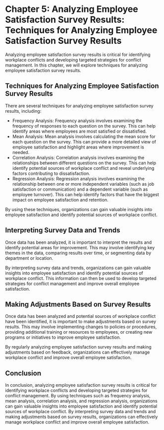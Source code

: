 Chapter 5: Analyzing Employee Satisfaction Survey Results: Techniques for Analyzing Employee Satisfaction Survey Results
========================================================================================================================

Analyzing employee satisfaction survey results is critical for identifying workplace conflicts and developing targeted strategies for conflict management. In this chapter, we will explore techniques for analyzing employee satisfaction survey results.

Techniques for Analyzing Employee Satisfaction Survey Results
-------------------------------------------------------------

There are several techniques for analyzing employee satisfaction survey results, including:

* Frequency Analysis: Frequency analysis involves examining the frequency of responses to each question on the survey. This can help identify areas where employees are most satisfied or dissatisfied.
* Mean Analysis: Mean analysis involves calculating the mean score for each question on the survey. This can provide a more detailed view of employee satisfaction and highlight areas where improvement is needed.
* Correlation Analysis: Correlation analysis involves examining the relationships between different questions on the survey. This can help identify potential sources of workplace conflict and reveal underlying factors contributing to dissatisfaction.
* Regression Analysis: Regression analysis involves examining the relationship between one or more independent variables (such as job satisfaction or communication) and a dependent variable (such as employee turnover). This can help identify factors that have the biggest impact on employee satisfaction and retention.

By using these techniques, organizations can gain valuable insights into employee satisfaction and identify potential sources of workplace conflict.

Interpreting Survey Data and Trends
-----------------------------------

Once data has been analyzed, it is important to interpret the results and identify potential areas for improvement. This may involve identifying key themes in the data, comparing results over time, or segmenting data by department or location.

By interpreting survey data and trends, organizations can gain valuable insights into employee satisfaction and identify potential sources of workplace conflict. This information can then be used to develop targeted strategies for conflict management and improve overall employee satisfaction.

Making Adjustments Based on Survey Results
------------------------------------------

Once data has been analyzed and potential sources of workplace conflict have been identified, it is important to make adjustments based on survey results. This may involve implementing changes to policies or procedures, providing additional training or resources to employees, or creating new programs or initiatives to improve employee satisfaction.

By regularly analyzing employee satisfaction survey results and making adjustments based on feedback, organizations can effectively manage workplace conflict and improve overall employee satisfaction.

Conclusion
----------

In conclusion, analyzing employee satisfaction survey results is critical for identifying workplace conflicts and developing targeted strategies for conflict management. By using techniques such as frequency analysis, mean analysis, correlation analysis, and regression analysis, organizations can gain valuable insights into employee satisfaction and identify potential sources of workplace conflict. By interpreting survey data and trends and making adjustments based on survey results, organizations can effectively manage workplace conflict and improve overall employee satisfaction.
